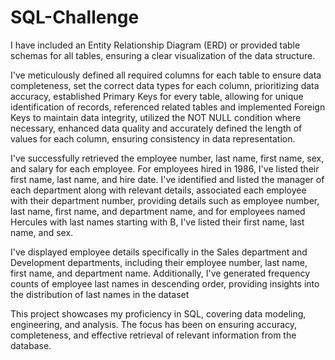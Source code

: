 # SQL-Challenge

I have included an Entity Relationship Diagram (ERD) or provided table schemas for all tables, ensuring a clear visualization of the data structure.

I've meticulously defined all required columns for each table to ensure data completeness, set the correct data types for each column, prioritizing data accuracy, established Primary Keys for every table, allowing for unique identification of records, referenced related tables and implemented Foreign Keys to maintain data integrity, utilized the NOT NULL condition where necessary, enhanced data quality and accurately defined the length of values for each column, ensuring consistency in data representation.

I've successfully retrieved the employee number, last name, first name, sex, and salary for each employee. For employees hired in 1986, I've listed their first name, last name, and hire date. I've identified and listed the manager of each department along with relevant details, associated each employee with their department number, providing details such as employee number, last name, first name, and department name, and for employees named Hercules with last names starting with B, I've listed their first name, last name, and sex.

I've displayed employee details specifically in the Sales department and Development departments, including their employee number, last name, first name, and department name.
Additionally, I've generated frequency counts of employee last names in descending order, providing insights into the distribution of last names in the dataset


This project showcases my proficiency in SQL, covering data modeling, engineering, and analysis. The focus has been on ensuring accuracy, completeness, and effective retrieval of relevant information from the database.





